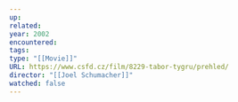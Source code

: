 ```yaml
---
up: 
related: 
year: 2002
encountered: 
tags: 
type: "[[Movie]]"
URL: https://www.csfd.cz/film/8229-tabor-tygru/prehled/
director: "[[Joel Schumacher]]"
watched: false
---
```

